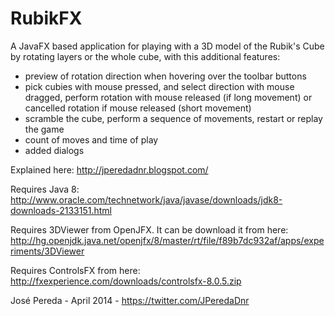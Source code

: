 RubikFX
=======

A JavaFX based application for playing with a 3D model of the Rubik's Cube by rotating 
layers or the whole cube, with this additional features:

* preview of rotation direction when hovering over the toolbar buttons
* pick cubies with mouse pressed, and select direction with mouse dragged, perform rotation with
  mouse released (if long movement) or cancelled rotation if mouse released (short movement)
* scramble the cube, perform a sequence of movements, restart or replay the game
* count of moves and time of play
* added dialogs

Explained here: http://jperedadnr.blogspot.com/
 
Requires Java 8: http://www.oracle.com/technetwork/java/javase/downloads/jdk8-downloads-2133151.html

Requires 3DViewer from OpenJFX. It can be download it from here: 
http://hg.openjdk.java.net/openjfx/8/master/rt/file/f89b7dc932af/apps/experiments/3DViewer

Requires ControlsFX from here: http://fxexperience.com/downloads/controlsfx-8.0.5.zip

José Pereda - April 2014 - https://twitter.com/JPeredaDnr